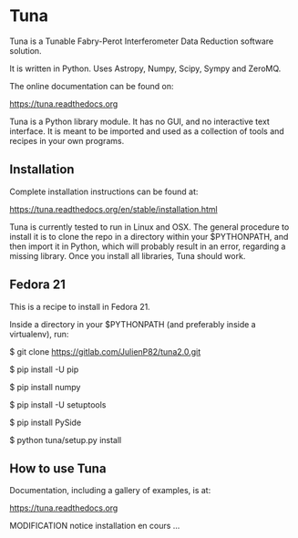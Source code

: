 Tuna
====

Tuna is a Tunable Fabry-Perot Interferometer Data Reduction software solution.

It is written in Python. Uses Astropy, Numpy, Scipy, Sympy and ZeroMQ.

The online documentation can be found on:

https://tuna.readthedocs.org

Tuna is a Python library module. It has no GUI, and no interactive text interface. It is meant to be imported and used as a collection of tools and recipes in your own programs.

Installation
------------

Complete installation instructions can be found at:

https://tuna.readthedocs.org/en/stable/installation.html

Tuna is currently tested to run in Linux and OSX. The general procedure to install it is to clone the repo in a directory within your $PYTHONPATH, and then import it in Python, which will probably result in an error, regarding a missing library. Once you install all libraries, Tuna should work.

Fedora 21
---------

This is a recipe to install in Fedora 21.

Inside a directory in your $PYTHONPATH (and preferably inside a virtualenv), run:

$ git clone https://gitlab.com/JulienP82/tuna2.0.git

$ pip install -U pip

$ pip install numpy

$ pip install -U setuptools

$ pip install PySide

$ python tuna/setup.py install

How to use Tuna
---------------

Documentation, including a gallery of examples, is at:

https://tuna.readthedocs.org


MODIFICATION notice installation  en cours ...
